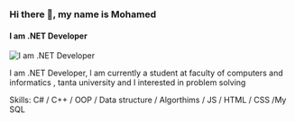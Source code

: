### Hi there 👋, my name is Mohamed
#### I am .NET  Developer
![I am .NET  Developer](https://media.licdn.com/dms/image/D4D03AQF6eSLgVjmLeA/profile-displayphoto-shrink_200_200/0/1704384749900?e=1712188800&v=beta&t=9tJmqQ9cKWwokQbXAsssCvVwrM24U1RdG7htm_kVY10)

I am .NET  Developer, l am currently a student at faculty of computers and informatics , tanta university and I interested in problem solving

Skills: C# / C++ / OOP / Data structure / Algorthims / JS / HTML / CSS /My SQL







